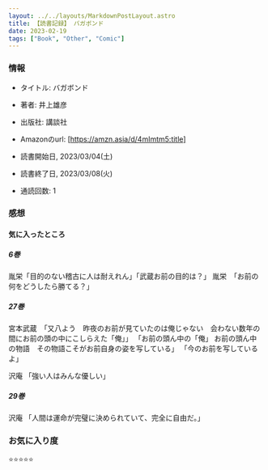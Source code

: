 ```yaml
---
layout: ../../layouts/MarkdownPostLayout.astro
title: 【読書記録】 バガボンド
date: 2023-02-19
tags: ["Book", "Other", "Comic"]
---
```


### 情報
- タイトル: バガボンド
- 著者: 井上雄彦
- 出版社: 	講談社
- Amazonのurl: [https://amzn.asia/d/4mImtm5:title]

- 読書開始日, 2023/03/04(土)
- 読書終了日, 2023/03/08(火) 
- 通読回数: 1

### 感想
#### 気に入ったところ
##### 6巻
胤栄「目的のない稽古に人は耐えれん」「武蔵お前の目的は？」
胤栄　「お前の何をどうしたら勝てる？」


##### 27巻
宮本武蔵　「又八よう　昨夜のお前が見ていたのは俺じゃない　会わない数年の間にお前の頭の中にこしらえた「俺」」
「お前の頭ん中の「俺」 お前の頭ん中の物語　その物語こそがお前自身の姿を写している」
「今のお前を写しているよ」

沢庵 「強い人はみんな優しい」

##### 29巻
沢庵 「人間は運命が完璧に決められていて、完全に自由だ。」



### お気に入り度
⭐️⭐️⭐️⭐️⭐️